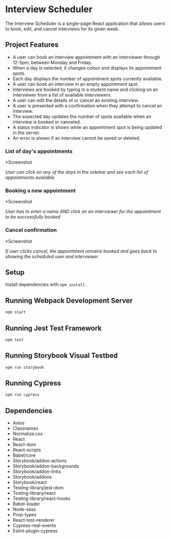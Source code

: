 # Interview Scheduler

The Interview Scheduler is a single-page React application that allows users to book, edit, and cancel interviews for its given week.

## Project Features

* A user can book an interview appointment with an interviewer through 12-5pm, between Monday and Friday.
* When a day is selected, it changes colour and displays its appointment spots.
* Each day displays the number of appointment spots currently available.
* A user can book an interview in an empty appointment spot.
* Interviews are booked by typing in a student name and clicking on an interviewer from a list of available interviewers.
* A user can edit the details of or cancel an existing interview.
* A user is presented with a confirmation when they attempt to cancel an interview.
* The expected day updates the number of spots available when an interview is booked or canceled.
* A status indicator is shown while an appointment spot is being updated in the server.
* An error is shown if an interview cannot be saved or deleted.

### List of day's appointments

*Screenshot

*User can click on any of the days in the sidebar and see each list of appointments available*

### Booking a new appointment

*Screenshot

*User has to enter a name AND click on an interviewer for the appointment to be successfully booked*

### Cancel confirmation

*Screenshot

*If user clicks cancel, the appointment remains booked and goes back to showing the scheduled user and interviewer*

## Setup

Install dependencies with `npm install`.

## Running Webpack Development Server

```sh
npm start
```

## Running Jest Test Framework

```sh
npm test
```

## Running Storybook Visual Testbed

```sh
npm run storybook
```

## Running Cypress

```sh
npm run cypress
```

## Dependencies

* Axios
* Classnames
* Normalize.css
* React
* React-dom
* React-scripts
* Babel/core
* Storybook/addon-actions
* Storybook/addon-backgrounds
* Storybook/addon-links
* Storybook/addons
* Storybook/react
* Testing-library/jest-dom
* Testing-library/react
* Testing-library/react-hooks
* Babel-loader
* Node-sass
* Prop-types
* React-test-renderer
* Cypress-real-events
* Eslint-plugin-cypress